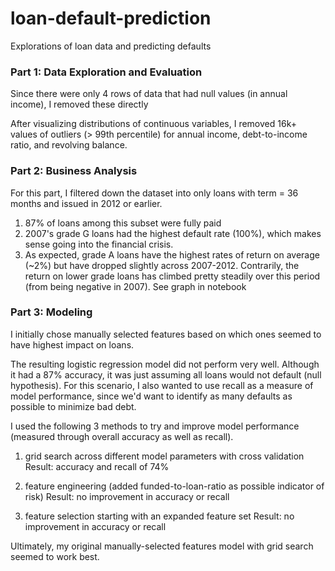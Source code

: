 # loan-default-prediction
Explorations of loan data and predicting defaults

### Part 1: Data Exploration and Evaluation

Since there were only 4 rows of data that had null values (in annual income), I removed these directly

After visualizing distributions of continuous variables, I removed 16k+ values of outliers (> 99th percentile) for annual income, debt-to-income ratio, and revolving balance.

### Part 2: Business Analysis

For this part, I filtered down the dataset into only loans with term = 36 months and issued in 2012 or earlier.

1) 87% of loans among this subset were fully paid
2) 2007's grade G loans had the highest default rate (100%), which makes sense going into the financial crisis.
3) As expected, grade A loans have the highest rates of return on average (~2%) but have dropped slightly across 2007-2012. Contrarily, the return on lower grade loans has climbed pretty steadily over this period (from being negative in 2007).
See graph in notebook


### Part 3: Modeling

I initially chose manually selected features based on which ones seemed to have highest impact on loans.

The resulting logistic regression model did not perform very well. Although it had a 87% accuracy, it was just assuming all loans would not default (null hypothesis). For this scenario, I also wanted to use recall as a measure of model performance, since we'd want to identify as many defaults as possible to minimize bad debt.

I used the following 3 methods to try and improve model performance (measured through overall accuracy as well as recall).

1) grid search across different model parameters with cross validation
Result: accuracy and recall of 74%

2) feature engineering (added funded-to-loan-ratio as possible indicator of risk)
Result: no improvement in accuracy or recall

3) feature selection starting with an expanded feature set
Result: no improvement in accuracy or recall

Ultimately, my original manually-selected features model with grid search seemed to work best.
